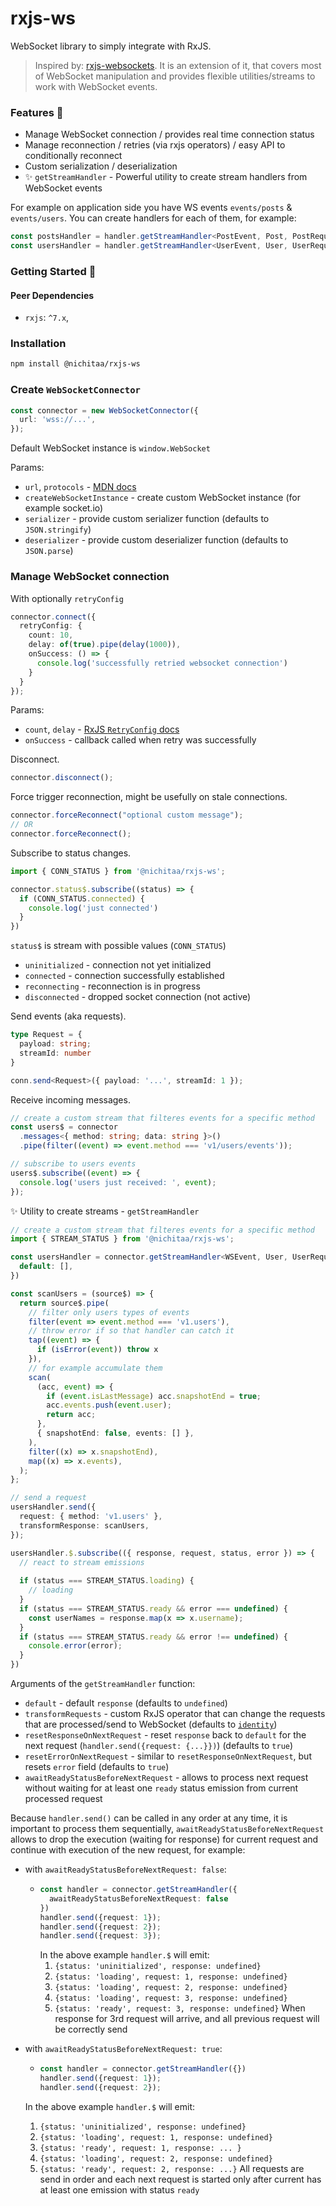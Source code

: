 # rxjs-ws

WebSocket library to simply integrate with RxJS.

> Inspired by: [rxjs-websockets](https://github.com/insidewhy/rxjs-websockets). It is an extension of it, that covers most of WebSocket manipulation and provides flexible utilities/streams to work with WebSocket events.

### Features 🎯

- Manage WebSocket connection / provides real time connection status
- Manage reconnection / retries (via rxjs operators) / easy API to conditionally reconnect
- Custom serialization / deserialization
- ✨ `getStreamHandler` - Powerful utility to create stream handlers from WebSocket events


For example on application side you have WS events `events/posts` & `events/users`. You can create handlers for each of them, for example:
```ts
const postsHandler = handler.getStreamHandler<PostEvent, Post, PostRequest, PostError>({ default: [] })
const usersHandler = handler.getStreamHandler<UserEvent, User, UserRequest, UserError>({ default: undefined, awaitReadyStatusBeforeNextRequest: false })
```

### Getting Started 🎉
#### Peer Dependencies 

* `rxjs`: `^7.x`,

### Installation

```bash
npm install @nichitaa/rxjs-ws
```

### Create `WebSocketConnector`

```ts
const connector = new WebSocketConnector({
  url: 'wss://...',
});
```

Default WebSocket instance is `window.WebSocket` 

Params:
- `url`, `protocols` - [MDN docs](https://developer.mozilla.org/en-US/docs/Web/API/WebSocket)
- `createWebSocketInstance` - create custom WebSocket instance (for example socket.io)
- `serializer` - provide custom serializer function (defaults to `JSON.stringify`)
- `deserializer` - provide custom deserializer function (defaults to `JSON.parse`)

### Manage WebSocket connection

With optionally `retryConfig`
```ts
connector.connect({ 
  retryConfig: { 
    count: 10, 
    delay: of(true).pipe(delay(1000)),
    onSuccess: () => {
      console.log('successfully retried websocket connection')
    }
  } 
});
```

Params:
- `count`, `delay` - [RxJS `RetryConfig` docs](https://rxjs.dev/api/index/interface/RetryConfig)
- `onSuccess` - callback called when retry was successfully

Disconnect.

```ts
connector.disconnect();
```

Force trigger reconnection, might be usefully on stale connections.

```ts
connector.forceReconnect("optional custom message");
// OR
connector.forceReconnect();
```

Subscribe to status changes.

```ts
import { CONN_STATUS } from '@nichitaa/rxjs-ws';

connector.status$.subscribe((status) => {
  if (CONN_STATUS.connected) {
    console.log('just connected')
  }
})
```

`status$` is stream with possible values (`CONN_STATUS`)

- `uninitialized` - connection not yet initialized
- `connected` - connection successfully established
- `reconnecting` - reconnection is in progress
- `disconnected` - dropped socket connection (not active)

Send events (aka requests).

```ts
type Request = {
  payload: string;
  streamId: number
}

conn.send<Request>({ payload: '...', streamId: 1 });
```

Receive incoming messages.

```ts
// create a custom stream that filteres events for a specific method
const users$ = connector
  .messages<{ method: string; data: string }>()
  .pipe(filter((event) => event.method === 'v1/users/events'));

// subscribe to users events
users$.subscribe((event) => {
  console.log('users just received: ', event);
});
```


✨ Utility to create streams - `getStreamHandler`

```ts
// create a custom stream that filteres events for a specific method
import { STREAM_STATUS } from '@nichitaa/rxjs-ws';

const usersHandler = connector.getStreamHandler<WSEvent, User, UserRequest, UserError>({
  default: [],
})

const scanUsers = (source$) => {
  return source$.pipe(
    // filter only users types of events
    filter(event => event.method === 'v1.users'),
    // throw error if so that handler can catch it
    tap((event) => {
      if (isError(event)) throw x
    }),
    // for example accumulate them
    scan(
      (acc, event) => {
        if (event.isLastMessage) acc.snapshotEnd = true;
        acc.events.push(event.user);
        return acc;
      },
      { snapshotEnd: false, events: [] },
    ),
    filter((x) => x.snapshotEnd),
    map((x) => x.events),
  );
};

// send a request
usersHandler.send({
  request: { method: 'v1.users' },
  transformResponse: scanUsers,
});

usersHandler.$.subscribe(({ response, request, status, error }) => {
  // react to stream emissions
  
  if (status === STREAM_STATUS.loading) {
    // loading
  }
  if (status === STREAM_STATUS.ready && error === undefined) {
    const userNames = response.map(x => x.username);
  }
  if (status === STREAM_STATUS.ready && error !== undefined) {
    console.error(error);
  }
})
```

Arguments of the `getStreamHandler` function:

- `default` - default `response` (defaults to `undefined`)
- `transformRequests` - custom RxJS operator that can change the requests that are processed/send to WebSocket (defaults to [`identity`](https://rxjs.dev/api/index/function/identity))
- `resetResponseOnNextRequest` - reset `response` back to `default` for the next request (`handler.send({request: {...}})`) (defaults to `true`)
- `resetErrorOnNextRequest` - similar to `resetResponseOnNextRequest`, but resets `error` field (defaults to `true`)
- `awaitReadyStatusBeforeNextRequest` - allows to process next request without waiting for at least one `ready` status emission from current processed request

Because `handler.send()` can be called in any order at any time, it is important to process them sequentially, `awaitReadyStatusBeforeNextRequest` allows to 
drop the execution (waiting for response) for current request and continue with execution of the new request, for example:

- with `awaitReadyStatusBeforeNextRequest: false`:
  - ```ts
    const handler = connector.getStreamHandler({
      awaitReadyStatusBeforeNextRequest: false
    })
    handler.send({request: 1});
    handler.send({request: 2});
    handler.send({request: 3});
    ```
    In the above example `handler.$` will emit:
    1. `{status: 'uninitialized', response: undefined}`
    2. `{status: 'loading', request: 1, response: undefined}`
    3. `{status: 'loading', request: 2, response: undefined}`
    4. `{status: 'loading', request: 3, response: undefined}`
    5. `{status: 'ready', request: 3, response: undefined}` When response for 3rd request will arrive, and all previous request will be correctly send

- with `awaitReadyStatusBeforeNextRequest: true`:
  - ```ts
    const handler = connector.getStreamHandler({})
    handler.send({request: 1});
    handler.send({request: 2});
    ```
  In the above example `handler.$` will emit:
    1. `{status: 'uninitialized', response: undefined}`
    2. `{status: 'loading', request: 1, response: undefined}`
    3. `{status: 'ready', request: 1, response: ... }`
    4. `{status: 'loading', request: 2, response: undefined}`
    5. `{status: 'ready', request: 2, response: ...}` All requests are send in order and each next request is started only after current has at least one emission with status `ready`
    